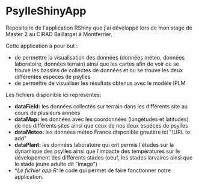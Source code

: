 # PsylleShinyApp
Repositoire de l'application RShiny que j'ai développé lors de mon stage de Master 2 au CIRAD Baillarget à Montferrier.

Cette application a pour but :

* de permettre la visualisation des données (données méteo, données laboratoire, données terrain) ainsi que les cartes afin de voir ou se trouve les bassins de collectes de données et ou se trouve les deux différentes especes de psylles
* de permettre de visualiser les résultats obtenus avec le modèle IPLM

Les fichiers disponible ici représentes:
* **dataField:** les données collectés sur terrain dans les différents site au cours de plusieurs années
* **dataMap:** les données avec les coordonnées (longétudes et latitudes) de nos différents sites ainsi que ceux de nos deux espéces de psylles
* **dataMeteo:** les données méteo France disponible grautitre ici "\URL to add"
* **dataPlant:** les données laboratoire qui ont permis l'études sur la dynamique des psylles ainsi que l'impacte des températures sur le dévelopement des différents stades (oeuf, les  stades larvaires ainsi que le stade jeune adulte dit "imago")
* **Le fichier app.R:* le code qui permet de faire fonctionner notre application.
